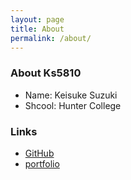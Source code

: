```yaml
---
layout: page
title: About
permalink: /about/
---
```


### About Ks5810
- Name: Keisuke Suzuki
- Shcool: Hunter College

### Links
- [GitHub](https://github.com/Ks5810)
- [portfolio](https://ksuzu.net)

